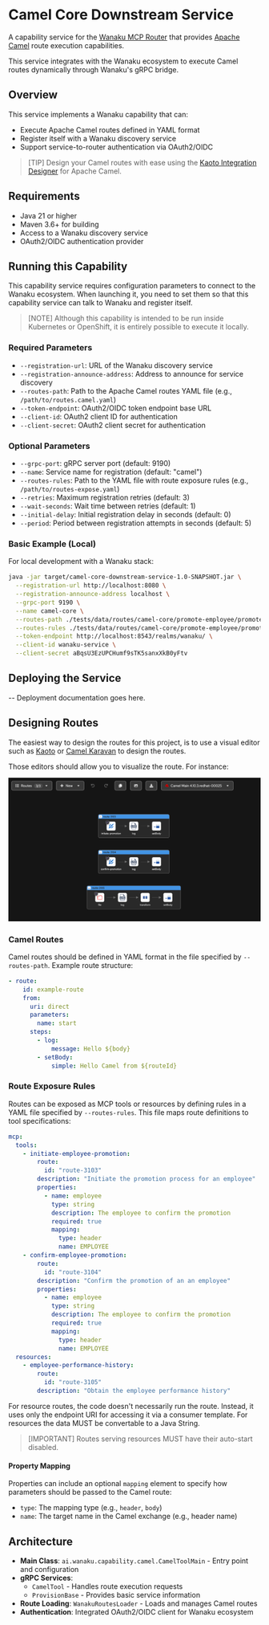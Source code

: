 # Camel Core Downstream Service

A capability service for the [Wanaku MCP Router](https://wanaku.ai) that provides [Apache Camel](https://camel.apache.org) route
execution capabilities.

This service integrates with the Wanaku ecosystem to execute Camel routes dynamically through Wanaku's gRPC bridge. 

## Overview

This service implements a Wanaku capability that can:
- Execute Apache Camel routes defined in YAML format
- Register itself with a Wanaku discovery service
- Support service-to-router authentication via OAuth2/OIDC

> [TIP]
> Design your Camel routes with ease using the [Kaoto Integration Designer](http://kaoto.io) for Apache Camel.

## Requirements

- Java 21 or higher
- Maven 3.6+ for building
- Access to a Wanaku discovery service
- OAuth2/OIDC authentication provider

## Running this Capability

This capability service requires configuration parameters to connect to the Wanaku ecosystem. When launching it, you need to 
set them so that this capability service can talk to Wanaku and register itself. 

> [NOTE]
> Although this capability is intended to be run inside Kubernetes or OpenShift, it is entirely possible to execute it locally.

### Required Parameters

- `--registration-url`: URL of the Wanaku discovery service
- `--registration-announce-address`: Address to announce for service discovery
- `--routes-path`: Path to the Apache Camel routes YAML file (e.g., `/path/to/routes.camel.yaml`)
- `--token-endpoint`: OAuth2/OIDC token endpoint base URL
- `--client-id`: OAuth2 client ID for authentication
- `--client-secret`: OAuth2 client secret for authentication

### Optional Parameters

- `--grpc-port`: gRPC server port (default: 9190)
- `--name`: Service name for registration (default: "camel")
- `--routes-rules`: Path to the YAML file with route exposure rules (e.g., `/path/to/routes-expose.yaml`)
- `--retries`: Maximum registration retries (default: 3)
- `--wait-seconds`: Wait time between retries (default: 1)
- `--initial-delay`: Initial registration delay in seconds (default: 0)
- `--period`: Period between registration attempts in seconds (default: 5)

### Basic Example (Local)

For local development with a Wanaku stack:

```bash
java -jar target/camel-core-downstream-service-1.0-SNAPSHOT.jar \
  --registration-url http://localhost:8080 \
  --registration-announce-address localhost \
  --grpc-port 9190 \
  --name camel-core \
  --routes-path ./tests/data/routes/camel-core/promote-employee/promote-employee.camel.yaml \
  --routes-rules ./tests/data/routes/camel-core/promote-employee/promote-employee-rules.yaml \
  --token-endpoint http://localhost:8543/realms/wanaku/ \
  --client-id wanaku-service \
  --client-secret aBqsU3EzUPCHumf9sTK5sanxXkB0yFtv
```

## Deploying the Service

-- Deployment documentation goes here.

## Designing Routes

The easiest way to design the routes for this project, is to use a visual editor such as [Kaoto](http://kaoto.io) or 
[Camel Karavan](http://camel.apache.org/karavan) to design the routes. 

Those editors should allow you to visualize the route. For instance: 

![Kaoto Route Example](imgs/kaoto.png)

### Camel Routes

Camel routes should be defined in YAML format in the file specified by `--routes-path`. Example route structure:

```yaml
- route:
    id: example-route
    from:
      uri: direct
      parameters:
        name: start
      steps:
        - log:
            message: Hello ${body}
        - setBody:
            simple: Hello Camel from ${routeId}
```

### Route Exposure Rules

Routes can be exposed as MCP tools or resources by defining rules in a YAML file specified by `--routes-rules`.
This file maps route definitions to tool specifications:

```yaml
mcp:
  tools:
    - initiate-employee-promotion:
        route:
          id: "route-3103"
        description: "Initiate the promotion process for an employee"
        properties:
          - name: employee
            type: string
            description: The employee to confirm the promotion
            required: true
            mapping:
              type: header
              name: EMPLOYEE
    - confirm-employee-promotion:
        route:
          id: "route-3104"
        description: "Confirm the promotion of an an employee"
        properties:
          - name: employee
            type: string
            description: The employee to confirm the promotion
            required: true
            mapping:
              type: header
              name: EMPLOYEE
  resources:
    - employee-performance-history:
        route:
          id: "route-3105"
        description: "Obtain the employee performance history"
```

For resource routes, the code doesn't necessarily run the route. Instead, it
uses only the endpoint URI for accessing it via a consumer template. For resources
the data MUST be convertable to a Java String.

> [IMPORTANT]
> Routes serving resources MUST have their auto-start disabled.


#### Property Mapping

Properties can include an optional `mapping` element to specify how parameters should be passed to the Camel route:

- `type`: The mapping type (e.g., `header`, `body`)
- `name`: The target name in the Camel exchange (e.g., header name)

## Architecture

- **Main Class**: `ai.wanaku.capability.camel.CamelToolMain` - Entry point and configuration
- **gRPC Services**:
    - `CamelTool` - Handles route execution requests
    - `ProvisionBase` - Provides basic service information
- **Route Loading**: `WanakuRoutesLoader` - Loads and manages Camel routes
- **Authentication**: Integrated OAuth2/OIDC client for Wanaku ecosystem
